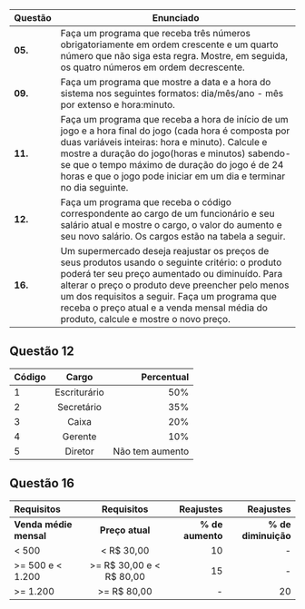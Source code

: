 Questão   | Enunciado
--------- | ------
**05.** | Faça um programa que receba três números obrigatoriamente em ordem crescente e um quarto número que não siga esta regra. Mostre, em seguida, os quatro números em ordem decrescente.
**09.** | Faça um programa que mostre a data e a hora do sistema nos seguintes formatos: dia/mês/ano - mês por extenso e hora:minuto.
**11.** | Faça um programa que receba a hora de início de um jogo e a hora final do jogo (cada hora é composta por duas variáveis inteiras: hora e minuto). Calcule e mostre a duração do jogo(horas e minutos) sabendo-se que o tempo máximo de duração do jogo é de 24 horas e que o jogo pode iniciar em um dia e terminar no dia seguinte.
**12.** | Faça um programa que receba o código correspondente ao cargo de um funcionário e seu salário atual e mostre o cargo, o valor do aumento e seu novo salário. Os cargos estão na tabela a seguir.
**16.** | Um supermercado deseja reajustar os preços de seus produtos usando o seguinte critério: o produto poderá ter seu preço aumentado ou diminuído. Para alterar o preço o produto deve preencher pelo menos um dos requisitos a seguir. Faça um programa que receba o preço atual e a venda mensal média do produto, calcule e mostre o novo preço.

## Questão 12 
**Código** | **Cargo** | **Percentual**
:--------- | :------: | -------:
1 | Escriturário | 50%
2 | Secretário | 35%
3 | Caixa | 20%
4 | Gerente | 10%
5 | Diretor | Não tem aumento

## Questão 16
Requisitos | Requisitos | Reajustes | Reajustes
:--------- | :------: | -------: | -------:
**Venda médie mensal** | **Preço atual** | **% de aumento** | **% de diminuição**
| < 500 | < R$ 30,00 | 10 | -
| >= 500 e < 1.200 | >= R$ 30,00 e < R$ 80,00 | 15 | -
| >= 1.200 | >= R$ 80,00 | - | 20
